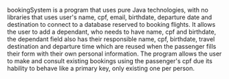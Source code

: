bookingSystem is a program that uses pure Java technologies, with no libraries that uses user's name, cpf, email, birthdate, departure date and destination to connect to a database reserved to booking flights. It allows the user to add a dependant, who needs to have name, cpf and birthdate, the dependant field also has their responsible name, cpf, birthdate, travel destination and departure time which are reused when the passenger fills their form with their own personal information. The program allows the user to make and consult existing bookings using the passenger's cpf due its hability to behave like a primary key, only existing one per person.
